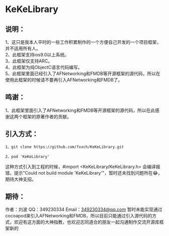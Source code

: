 # KeKeLibrary

## 说明：
1、这只是我本人平时的一些工作积累制作的一个方便自己开发的一个项目框架，并不适用所有人。<br>
2、此框架支持ios9.0以上系统。<br>
3、此框架仅支持ARC。<br>
4、此框架为纯ObjectC语言代码编写。<br>
5、此框架里面已经引入了AFNetworking和FMDB等开源框架的源代码，所以在使用此框架的时候请不要再引入AFNetworking和FMDB了。<br>

## 鸣谢：
1、此框架里面引入了AFNetworking和FMDB等开源框架的源代码，所以在此感谢这两个框架的原著作者的贡献。

## 引入方式：
```
1、git clone https://github.com/fxxch/KeKeLibrary.git
```

```
2、pod 'KeKeLibrary'
```
这种方式引入到工程的时候，#import <KeKeLibrary/KeKeLibrary.h> 会编译报错，提示"Could not build module 'KeKeLibrary'"，暂时还未找到问题所在😂，期待大神支招。



## 期待：
作者：刘波
QQ：349230334
Email：349230334@qq.com
暂时未能实现通过cocoapod来引入AFNetworking和FMDB，所以目前只能通过引入源代码的方式，欢迎有这方面的大神指教，也欢迎志同道合的朋友一起沟通制作交流开源库框架新的

